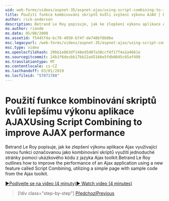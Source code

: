 ```yaml
---
uid: web-forms/videos/aspnet-35/aspnet-ajax/using-script-combining-to-improve-ajax-performance
title: Použití funkce kombinování skriptů kvůli zvýšení výkonu AJAX | Dokumentace Microsoftu
author: rick-anderson
description: Betrand Le Roy popisuje, jak ke zlepšení výkonu aplikace Ajax využívající novou funkci označovanou jako kombinování skriptů využití jednoduché stránky s samp...
ms.author: riande
ms.date: 05/08/2008
ms.assetid: f5445f4a-bc78-4950-b74f-de748bf8b0be
msc.legacyurl: /web-forms/videos/aspnet-35/aspnet-ajax/using-script-combining-to-improve-ajax-performance
msc.type: video
ms.openlocfilehash: 29bb1e863df148ed5d07a38ccf4f17f4a1a4661e
ms.sourcegitcommit: 24b1f6decbb17bb22a45166e5fdb0845c65af498
ms.translationtype: MT
ms.contentlocale: cs-CZ
ms.lasthandoff: 03/01/2019
ms.locfileid: "57071788"
---
```

<a name="using-script-combining-to-improve-ajax-performance"></a><span data-ttu-id="c2e58-103">Použití funkce kombinování skriptů kvůli lepšímu výkonu aplikace AJAX</span><span class="sxs-lookup"><span data-stu-id="c2e58-103">Using Script Combining to improve AJAX performance</span></span>
====================
<span data-ttu-id="c2e58-104">Betrand Le Roy popisuje, jak ke zlepšení výkonu aplikace Ajax využívající novou funkci označovanou jako kombinování skriptů využití jednoduché stránky pomocí ukázkového kódu z jazyka Ajax toolkit.</span><span class="sxs-lookup"><span data-stu-id="c2e58-104">Betrand Le Roy outlines how to improve the performance of an Ajax application using a new feature called Script Combining, utilizing a simple page with sample code from the Ajax toolkit.</span></span>

[<span data-ttu-id="c2e58-105">&#9654;Podívejte se na video (4 minuty)</span><span class="sxs-lookup"><span data-stu-id="c2e58-105">&#9654; Watch video (4 minutes)</span></span>](https://channel9.msdn.com/Blogs/ASP-NET-Site-Videos/using-script-combining-to-improve-ajax-performance)

> [!div class="step-by-step"]
> [<span data-ttu-id="c2e58-106">Předchozí</span><span class="sxs-lookup"><span data-stu-id="c2e58-106">Previous</span></span>](introduction-to-aspnet-ajax-history.md)
